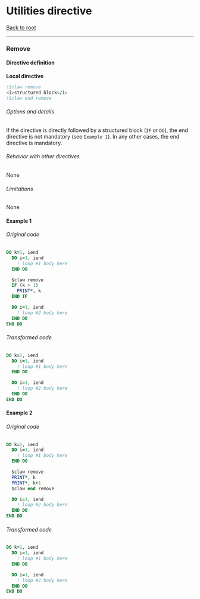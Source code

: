 # Utilities directive
[Back to root](https://github.com/C2SM-RCM/claw-language-definition)

---

### Remove
#### Directive definition
**Local directive**
```fortran
!$claw remove
<i>structured block</i>
!$claw end remove
```
<!---  Description of the directive --->

###### Options and details
If the directive is directly followed by a structured block (`IF` or `DO`), the
end directive is not mandatory (see `Example 1`). In any other cases, the end
directive is mandatory.

###### Behavior with other directives
None

###### Limitations
None

#### Example 1
###### Original code
```fortran
DO k=1, iend
  DO i=1, iend
    ! loop #1 body here
  END DO

  $claw remove
  IF (k > 1)
    PRINT*, k
  END IF

  DO i=1, iend
    ! loop #2 body here
  END DO
END DO
```

###### Transformed code
```fortran
DO k=1, iend
  DO i=1, iend
    ! loop #1 body here
  END DO

  DO i=1, iend
    ! loop #2 body here
  END DO
END DO
```


#### Example 2
###### Original code
```fortran
DO k=1, iend
  DO i=1, iend
    ! loop #1 body here
  END DO

  $claw remove
  PRINT*, k
  PRINT*, k+1
  $claw end remove

  DO i=1, iend
    ! loop #2 body here
  END DO
END DO
```

###### Transformed code
```fortran
DO k=1, iend
  DO i=1, iend
    ! loop #1 body here
  END DO

  DO i=1, iend
    ! loop #2 body here
  END DO
END DO
```
